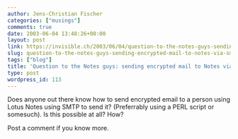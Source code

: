 ```yaml
---
author: Jens-Christian Fischer
categories: ["musings"]
comments: true
date: 2003-06-04 13:48:26+00:00
layout: post
link: https://invisible.ch/2003/06/04/question-to-the-notes-guys-sending-encrypted-mail-to-notes-via-smtp/
slug: question-to-the-notes-guys-sending-encrypted-mail-to-notes-via-smtp
tags: ["blog"]
title: 'Question to the Notes guys: sending encrypted mail to Notes via SMTP'
type: post
wordpress_id: 113
---
```


Does anyone out there know how to send encrypted email to a person using Lotus Notes using SMTP to send it? (Preferrably using a PERL script or somesuch). Is this possible at all? How?

Post a comment if you know more.
